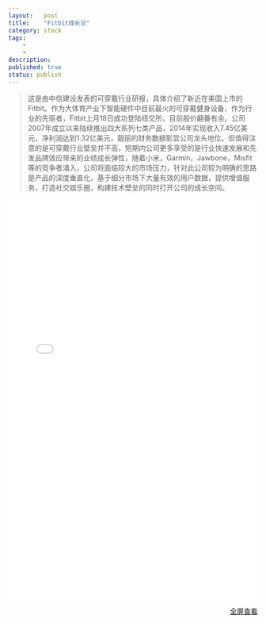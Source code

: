 ```yaml
---
layout:   post
title:    "Fitbit成长记"
category: stock 
tags:     
    -  
    -   
description: 
published: true
status: publish
---
```

 
> 这是由中信建设发表的可穿戴行业研报，具体介绍了新近在美国上市的Fitbit。作为大体育产业下智能硬件中目前最火的可穿戴健身设备，作为行业的先驱者，Fitbit上月18日成功登陆纽交所，目前股价翻番有余。公司2007年成立以来陆续推出四大系列七类产品，2014年实现收入7.45亿美元，净利润达到1.32亿美元，靓丽的财务数据彰显公司龙头地位。但值得注意的是可穿戴行业壁垒并不高，短期内公司更多享受的是行业快速发展和先发品牌效应带来的业绩成长弹性，随着小米，Garmin，Jawbone，Misfit等的竞争者涌入，公司将面临较大的市场压力，针对此公司较为明确的思路是产品的深度垂直化，基于细分市场下大量有效的用户数据，提供增值服务，打造社交娱乐圈，构建技术壁垒的同时打开公司的成长空间。
 
<iframe src="/finance/assets/files/Fitbit成长记.pdf" 
style="width:100%; height:820px;" frameborder="0">
</iframe>
 
<p style="margin-top: 0px; text-align:right;">
<a target="_blank" 
href="/finance/assets/files/Fitbit成长记.pdf">
全屏查看
</a>
</p>
 
 
